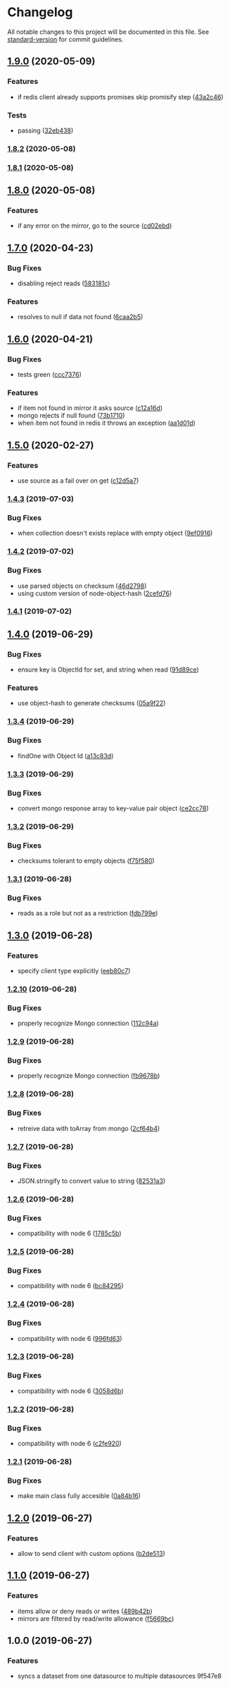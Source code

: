 # Changelog

All notable changes to this project will be documented in this file. See [standard-version](https://github.com/conventional-changelog/standard-version) for commit guidelines.

## [1.9.0](https://github.com/kasthor/dataset-sync/compare/v1.8.2...v1.9.0) (2020-05-09)


### Features

* if redis client already supports promises skip promisify step ([43a2c46](https://github.com/kasthor/dataset-sync/commit/43a2c46))


### Tests

* passing ([32eb438](https://github.com/kasthor/dataset-sync/commit/32eb438))



### [1.8.2](https://github.com/kasthor/dataset-sync/compare/v1.8.1...v1.8.2) (2020-05-08)



### [1.8.1](https://github.com/kasthor/dataset-sync/compare/v1.8.0...v1.8.1) (2020-05-08)



## [1.8.0](https://github.com/kasthor/dataset-sync/compare/v1.7.0...v1.8.0) (2020-05-08)


### Features

* if any error on the mirror, go to the source ([cd02ebd](https://github.com/kasthor/dataset-sync/commit/cd02ebd))



## [1.7.0](https://github.com/kasthor/dataset-sync/compare/v1.6.0...v1.7.0) (2020-04-23)


### Bug Fixes

* disabling reject reads ([583181c](https://github.com/kasthor/dataset-sync/commit/583181c))


### Features

* resolves to null if data not found ([6caa2b5](https://github.com/kasthor/dataset-sync/commit/6caa2b5))



## [1.6.0](https://github.com/kasthor/dataset-sync/compare/v1.5.0...v1.6.0) (2020-04-21)


### Bug Fixes

* tests green ([ccc7376](https://github.com/kasthor/dataset-sync/commit/ccc7376))


### Features

* if item not found in mirror it asks source ([c12a16d](https://github.com/kasthor/dataset-sync/commit/c12a16d))
* mongo rejects if null found ([73b1710](https://github.com/kasthor/dataset-sync/commit/73b1710))
* when item not found in redis it throws an exception ([aa1d01d](https://github.com/kasthor/dataset-sync/commit/aa1d01d))



## [1.5.0](https://github.com/kasthor/dataset-sync/compare/v1.4.3...v1.5.0) (2020-02-27)


### Features

* use source as a fail over on get ([c12d5a7](https://github.com/kasthor/dataset-sync/commit/c12d5a7))



### [1.4.3](https://github.com/kasthor/dataset-sync/compare/v1.4.2...v1.4.3) (2019-07-03)


### Bug Fixes

* when collection doesn't exists replace with empty object ([9ef0916](https://github.com/kasthor/dataset-sync/commit/9ef0916))



### [1.4.2](https://github.com/kasthor/dataset-sync/compare/v1.4.1...v1.4.2) (2019-07-02)


### Bug Fixes

* use parsed objects on checksum ([46d2798](https://github.com/kasthor/dataset-sync/commit/46d2798))
* using custom version of node-object-hash ([2cefd76](https://github.com/kasthor/dataset-sync/commit/2cefd76))



### [1.4.1](https://github.com/kasthor/dataset-sync/compare/v1.4.0...v1.4.1) (2019-07-02)



## [1.4.0](https://github.com/kasthor/dataset-sync/compare/v1.3.4...v1.4.0) (2019-06-29)


### Bug Fixes

* ensure key is ObjectId for set, and string when read ([91d89ce](https://github.com/kasthor/dataset-sync/commit/91d89ce))


### Features

* use object-hash to generate checksums ([05a9f22](https://github.com/kasthor/dataset-sync/commit/05a9f22))



### [1.3.4](https://github.com/kasthor/dataset-sync/compare/v1.3.3...v1.3.4) (2019-06-29)


### Bug Fixes

* findOne with Object Id ([a13c83d](https://github.com/kasthor/dataset-sync/commit/a13c83d))



### [1.3.3](https://github.com/kasthor/dataset-sync/compare/v1.3.2...v1.3.3) (2019-06-29)


### Bug Fixes

* convert mongo response array to key-value pair object ([ce2cc78](https://github.com/kasthor/dataset-sync/commit/ce2cc78))



### [1.3.2](https://github.com/kasthor/dataset-sync/compare/v1.3.1...v1.3.2) (2019-06-29)


### Bug Fixes

* checksums tolerant to empty objects ([f75f580](https://github.com/kasthor/dataset-sync/commit/f75f580))



### [1.3.1](https://github.com/kasthor/dataset-sync/compare/v1.3.0...v1.3.1) (2019-06-28)


### Bug Fixes

* reads as a role but not as a restriction ([fdb799e](https://github.com/kasthor/dataset-sync/commit/fdb799e))



## [1.3.0](https://github.com/kasthor/dataset-sync/compare/v1.2.10...v1.3.0) (2019-06-28)


### Features

* specify client type explicitly ([eeb80c7](https://github.com/kasthor/dataset-sync/commit/eeb80c7))



### [1.2.10](https://github.com/kasthor/dataset-sync/compare/v1.2.9...v1.2.10) (2019-06-28)


### Bug Fixes

* properly recognize Mongo connection ([112c94a](https://github.com/kasthor/dataset-sync/commit/112c94a))



### [1.2.9](https://github.com/kasthor/dataset-sync/compare/v1.2.8...v1.2.9) (2019-06-28)


### Bug Fixes

* properly recognize Mongo connection ([fb9678b](https://github.com/kasthor/dataset-sync/commit/fb9678b))



### [1.2.8](https://github.com/kasthor/dataset-sync/compare/v1.2.7...v1.2.8) (2019-06-28)


### Bug Fixes

* retreive data with toArray from mongo ([2cf64b4](https://github.com/kasthor/dataset-sync/commit/2cf64b4))



### [1.2.7](https://github.com/kasthor/dataset-sync/compare/v1.2.6...v1.2.7) (2019-06-28)


### Bug Fixes

* JSON.stringify to convert value to string ([82531a3](https://github.com/kasthor/dataset-sync/commit/82531a3))



### [1.2.6](https://github.com/kasthor/dataset-sync/compare/v1.2.5...v1.2.6) (2019-06-28)


### Bug Fixes

* compatibility with node 6 ([1785c5b](https://github.com/kasthor/dataset-sync/commit/1785c5b))



### [1.2.5](https://github.com/kasthor/dataset-sync/compare/v1.2.4...v1.2.5) (2019-06-28)


### Bug Fixes

* compatibility with node 6 ([bc84295](https://github.com/kasthor/dataset-sync/commit/bc84295))



### [1.2.4](https://github.com/kasthor/dataset-sync/compare/v1.2.3...v1.2.4) (2019-06-28)


### Bug Fixes

* compatibility with node 6 ([996fd63](https://github.com/kasthor/dataset-sync/commit/996fd63))



### [1.2.3](https://github.com/kasthor/dataset-sync/compare/v1.2.2...v1.2.3) (2019-06-28)


### Bug Fixes

* compatibility with node 6 ([3058d6b](https://github.com/kasthor/dataset-sync/commit/3058d6b))



### [1.2.2](https://github.com/kasthor/dataset-sync/compare/v1.2.1...v1.2.2) (2019-06-28)


### Bug Fixes

* compatibility with node 6 ([c2fe920](https://github.com/kasthor/dataset-sync/commit/c2fe920))



### [1.2.1](https://github.com/kasthor/dataset-sync/compare/v1.2.0...v1.2.1) (2019-06-28)


### Bug Fixes

* make main class fully accesible ([0a84b16](https://github.com/kasthor/dataset-sync/commit/0a84b16))



## [1.2.0](https://github.com/kasthor/dataset-sync/compare/v1.1.0...v1.2.0) (2019-06-27)


### Features

* allow to send client with custom options ([b2de513](https://github.com/kasthor/dataset-sync/commit/b2de513))



## [1.1.0](https://github.com/kasthor/dataset-sync/compare/v1.0.0...v1.1.0) (2019-06-27)


### Features

* items allow or deny reads or writes ([489b42b](https://github.com/kasthor/dataset-sync/commit/489b42b))
* mirrors are filtered by read/write allowance ([f5669bc](https://github.com/kasthor/dataset-sync/commit/f5669bc))



## 1.0.0 (2019-06-27)


### Features

* syncs a dataset from one datasource to multiple datasources 9f547e8
